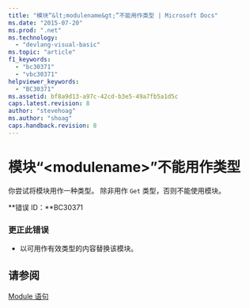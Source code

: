 ```yaml
---
title: "模块“&lt;modulename&gt;”不能用作类型 | Microsoft Docs"
ms.date: "2015-07-20"
ms.prod: ".net"
ms.technology: 
  - "devlang-visual-basic"
ms.topic: "article"
f1_keywords: 
  - "bc30371"
  - "vbc30371"
helpviewer_keywords: 
  - "BC30371"
ms.assetid: bf8a9d13-a97c-42cd-b3e5-49a7fb5a1d5c
caps.latest.revision: 8
author: "stevehoag"
ms.author: "shoag"
caps.handback.revision: 8
---
```

# 模块“&lt;modulename&gt;”不能用作类型
你尝试将模块用作一种类型。 除非用作 `Get` 类型，否则不能使用模块。  
  
 **错误 ID：**BC30371  
  
### 更正此错误  
  
-   以可用作有效类型的内容替换该模块。  
  
## 请参阅  
 [Module 语句](../../visual-basic/language-reference/statements/module-statement.md)